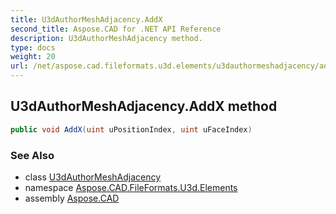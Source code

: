```yaml
---
title: U3dAuthorMeshAdjacency.AddX
second_title: Aspose.CAD for .NET API Reference
description: U3dAuthorMeshAdjacency method. 
type: docs
weight: 20
url: /net/aspose.cad.fileformats.u3d.elements/u3dauthormeshadjacency/addx/
---
```

## U3dAuthorMeshAdjacency.AddX method

```csharp
public void AddX(uint uPositionIndex, uint uFaceIndex)
```

### See Also

* class [U3dAuthorMeshAdjacency](../)
* namespace [Aspose.CAD.FileFormats.U3d.Elements](../../u3dauthormeshadjacency/)
* assembly [Aspose.CAD](../../../)


